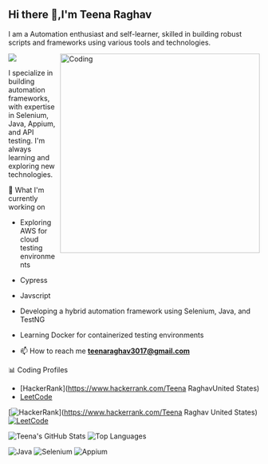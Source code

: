 ## Hi there 👋,I'm Teena Raghav
I am a Automation enthusiast and self-learner, skilled in building robust scripts and frameworks using various tools and technologies.

<img align="right" alt="Coding" width="400" src="https://mir-s3-cdn-cf.behance.net/project_modules/disp/601014116770475.6068beff4640a.gif"/>
<p align="left"> <img src="https://komarev.com/ghpvc/?username=TeenaRaghav&label=Profile%20views&color=0e75b6&style=flat" /> </p>


I specialize in building automation frameworks, with expertise in Selenium, Java, Appium, and API testing.
I'm always learning and exploring new technologies.

 🔭 What I'm currently working on
- Exploring AWS for cloud testing environments
- Cypress
- Javscript
- Developing a hybrid automation framework using Selenium, Java, and TestNG
- Learning Docker for containerized testing environments


- 📫 How to reach me **teenaraghav3017@gmail.com**

 📊 Coding Profiles
- [HackerRank](https://www.hackerrank.com/Teena RaghavUnited States)
- [LeetCode](https://leetcode.com/Teena_raghav)

[![HackerRank](https://img.shields.io/badge/-HackerRank-2EC866?style=for-the-badge&logo=HackerRank&logoColor=white)](https://www.hackerrank.com/Teena Raghav
United States)
[![LeetCode](https://img.shields.io/badge/-LeetCode-FFA116?style=for-the-badge&logo=LeetCode&logoColor=black)](https://leetcode.com/Teena_raghav)


![Teena's GitHub Stats](https://github-readme-stats.vercel.app/api?username=TeenaRaghav&show_icons=true&theme=radical)
![Top Languages](https://github-readme-stats.vercel.app/api/top-langs/?username=TeenaRaghav&layout=compact)

![Java](https://img.shields.io/badge/Java-ED8B00?style=for-the-badge&logo=java&logoColor=white)
![Selenium](https://img.shields.io/badge/Selenium-43B02A?style=for-the-badge&logo=selenium&logoColor=white)
![Appium](https://img.shields.io/badge/Appium-33b2e5?style=for-the-badge&logo=appium&logoColor=white)
